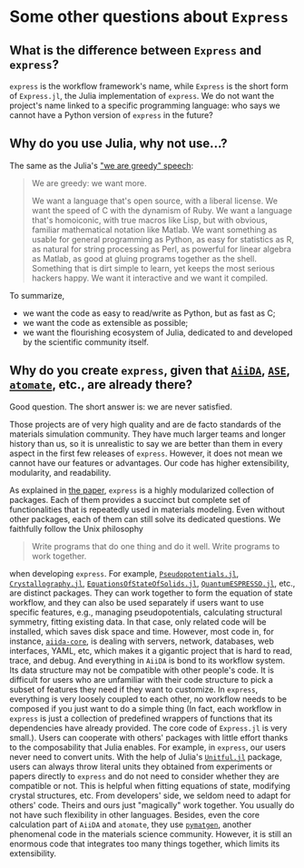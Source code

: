 # Some other questions about `Express`

## What is the difference between `Express` and `express`?

`express` is the workflow framework's name, while `Express` is the short form of
`Express.jl`, the Julia implementation of `express`. We do not want the project's name
linked to a specific programming language: who says we cannot have a Python version of
`express` in the future?

## Why do you use Julia, why not use...?

The same as the Julia's ["we are greedy" speech](https://julialang.org/blog/2012/02/why-we-created-julia/):

> We are greedy: we want more.
>
> We want a language that's open source, with a liberal license. We want the speed of C with
> the dynamism of Ruby. We want a language that's homoiconic, with true macros like Lisp,
> but with obvious, familiar mathematical notation like Matlab. We want something as usable
> for general programming as Python, as easy for statistics as R, as natural for string
> processing as Perl, as powerful for linear algebra as Matlab, as good at gluing programs
> together as the shell. Something that is dirt simple to learn, yet keeps the most serious
> hackers happy. We want it interactive and we want it compiled.

To summarize,
- we want the code as easy to read/write as Python, but as fast as C;
- we want the code as extensible as possible;
- we want the flourishing ecosystem of Julia, dedicated to and developed by the scientific community itself.

## Why do you create `express`, given that [`AiiDA`](https://www.aiida.net/), [`ASE`](https://gitlab.com/ase/ase), [`atomate`](https://atomate.org/), etc., are already there?

Good question. The short answer is: we are never satisfied.

Those projects are of very high quality and are de facto standards of the materials
simulation community. They have much larger teams and longer history than us, so
it is unrealistic to say we are better than them in every aspect in the first few releases
of `express`. However, it does not mean we cannot have our features or advantages.
Our code has higher extensibility, modularity, and readability.

As explained in [the paper](https://arxiv.org/abs/2109.11724), `express` is a highly
modularized collection of packages. Each of them provides a succinct but complete
set of functionalities that is repeatedly used in materials modeling. Even without
other packages, each of them can still solve its dedicated questions. We faithfully follow
the Unix philosophy

> Write programs that do one thing and do it well.
> Write programs to work together.

when developing `express`. For example,
[`Pseudopotentials.jl`](https://github.com/MineralsCloud/Pseudopotentials.jl),
[`Crystallography.jl`](https://github.com/MineralsCloud/Crystallography.jl),
[`EquationsOfStateOfSolids.jl`](https://github.com/MineralsCloud/EquationsOfStateOfSolids.jl),
[`QuantumESPRESSO.jl`](https://github.com/MineralsCloud/QuantumESPRESSO.jl), etc.,
are distinct packages. They can work together to form the equation of state workflow, and
they can also be used separately if users want to use specific features, e.g., managing
pseudopotentials, calculating structural symmetry, fitting existing data.
In that case, only related code will be installed, which saves disk space and time. However,
most code in, for instance, [`aiida-core`](https://github.com/aiidateam/aiida-core), is
dealing with servers, network, databases, web interfaces, YAML, etc, which makes it a
gigantic project that is hard to read, trace, and debug. And everything in `AiiDA` is bond
to its workflow system. Its data structure may not be compatible with other people's code.
It is difficult for users who are unfamiliar with their code structure to pick a subset of
features they need if they want to customize. In `express`, everything is very loosely
coupled to each other, no workflow needs to be composed if you just want to do a simple
thing (In fact, each workflow in `express` is just a collection of predefined wrappers of
functions that its dependencies have already provided. The core code of `Express.jl` is very
small.). Users can cooperate with others' packages with little effort thanks to the
composability that Julia enables. For example, in `express`, our users never need to convert
units. With the help of Julia's [`Unitful.jl`](https://github.com/PainterQubits/Unitful.jl)
package, users can always throw literal units they obtained from experiments or papers
directly to `express` and do not need to consider whether they are compatible or not. This
is helpful when fitting equations of state, modifying crystal structures, etc. From
developers' side, we seldom need to adapt for others' code. Theirs and ours just "magically"
work together. You usually do not have such flexibility in other languages. Besides, even
the core calculation part of `AiiDA` and `atomate`, they use
[`pymatgen`](https://pymatgen.org/), another phenomenal code in the materials science
community. However, it is still an enormous code that integrates too many things together,
which limits its extensibility.
